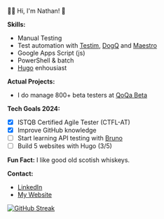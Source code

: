 👋🏻 Hi, I'm Nathan! 🏁

**Skills:**
* Manual Testing
* Test automation with [Testim](https://help.testim.io/docs/testim-overview), [DogQ](https://docs.dogq.io/) and [Maestro](https://maestro.mobile.dev/)
* Google Apps Script (js)
* PowerShell & batch
* [Hugo](https://gohugo.io/) enhousiast


**Actual Projects:**
* I do manage 800+ beta testers at [QoQa Beta](https://qblog.qoqa.ch/posts/5035)


**Tech Goals 2024:**
- [x] ISTQB Certified Agile Tester (CTFL-AT)
- [x] Improve GitHub knowledge
- [ ] Start learning API testing with [Bruno](usebruno.com)
- [ ] Build 5 websites with Hugo (3/5)

**Fun Fact:**
I like good old scotish whiskeys.

**Contact:**
* [LinkedIn](https://www.linkedin.com/in/nathanbuache)
* [My Website](https://nthnb.ch)

[![GitHub Streak](https://streak-stats.demolab.com?user=nthnbch&theme=dark&hide_border=true&mode=weekly&hide_longest_streak=true)](https://git.io/streak-stats)

